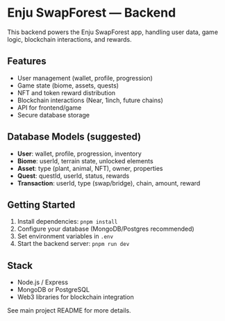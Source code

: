 
# Enju SwapForest — Backend

This backend powers the Enju SwapForest app, handling user data, game logic, blockchain interactions, and rewards.

## Features
- User management (wallet, profile, progression)
- Game state (biome, assets, quests)
- NFT and token reward distribution
- Blockchain interactions (Near, 1inch, future chains)
- API for frontend/game
- Secure database storage

## Database Models (suggested)
- **User**: wallet, profile, progression, inventory
- **Biome**: userId, terrain state, unlocked elements
- **Asset**: type (plant, animal, NFT), owner, properties
- **Quest**: questId, userId, status, rewards
- **Transaction**: userId, type (swap/bridge), chain, amount, reward

## Getting Started
1. Install dependencies: `pnpm install`
2. Configure your database (MongoDB/Postgres recommended)
3. Set environment variables in `.env`
4. Start the backend server: `pnpm run dev`

## Stack
- Node.js / Express
- MongoDB or PostgreSQL
- Web3 libraries for blockchain integration

See main project README for more details.
